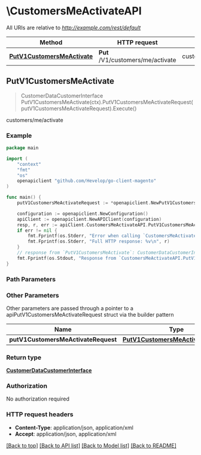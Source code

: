 # \CustomersMeActivateAPI

All URIs are relative to *http://example.com/rest/default*

Method | HTTP request | Description
------------- | ------------- | -------------
[**PutV1CustomersMeActivate**](CustomersMeActivateAPI.md#PutV1CustomersMeActivate) | **Put** /V1/customers/me/activate | customers/me/activate



## PutV1CustomersMeActivate

> CustomerDataCustomerInterface PutV1CustomersMeActivate(ctx).PutV1CustomersMeActivateRequest(putV1CustomersMeActivateRequest).Execute()

customers/me/activate



### Example

```go
package main

import (
	"context"
	"fmt"
	"os"
	openapiclient "github.com/Hevelop/go-client-magento"
)

func main() {
	putV1CustomersMeActivateRequest := *openapiclient.NewPutV1CustomersMeActivateRequest("ConfirmationKey_example") // PutV1CustomersMeActivateRequest |  (optional)

	configuration := openapiclient.NewConfiguration()
	apiClient := openapiclient.NewAPIClient(configuration)
	resp, r, err := apiClient.CustomersMeActivateAPI.PutV1CustomersMeActivate(context.Background()).PutV1CustomersMeActivateRequest(putV1CustomersMeActivateRequest).Execute()
	if err != nil {
		fmt.Fprintf(os.Stderr, "Error when calling `CustomersMeActivateAPI.PutV1CustomersMeActivate``: %v\n", err)
		fmt.Fprintf(os.Stderr, "Full HTTP response: %v\n", r)
	}
	// response from `PutV1CustomersMeActivate`: CustomerDataCustomerInterface
	fmt.Fprintf(os.Stdout, "Response from `CustomersMeActivateAPI.PutV1CustomersMeActivate`: %v\n", resp)
}
```

### Path Parameters



### Other Parameters

Other parameters are passed through a pointer to a apiPutV1CustomersMeActivateRequest struct via the builder pattern


Name | Type | Description  | Notes
------------- | ------------- | ------------- | -------------
 **putV1CustomersMeActivateRequest** | [**PutV1CustomersMeActivateRequest**](PutV1CustomersMeActivateRequest.md) |  | 

### Return type

[**CustomerDataCustomerInterface**](CustomerDataCustomerInterface.md)

### Authorization

No authorization required

### HTTP request headers

- **Content-Type**: application/json, application/xml
- **Accept**: application/json, application/xml

[[Back to top]](#) [[Back to API list]](../README.md#documentation-for-api-endpoints)
[[Back to Model list]](../README.md#documentation-for-models)
[[Back to README]](../README.md)

